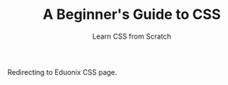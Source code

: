﻿---
layout: distill
title: A Beginner's Guide to CSS
subtitle: Learn CSS from Scratch
description: 2020 • Eduonix
logo: eduonix-logo.png
img:
importance:
category: Online

redirect: https://www.eduonix.com/beginners-guide-to-css
---

Redirecting to Eduonix CSS page.
